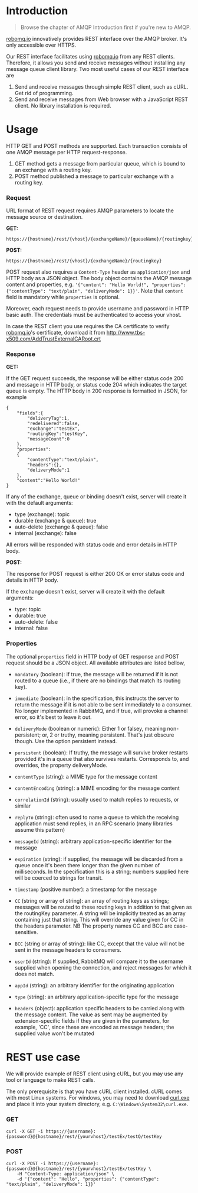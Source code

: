 # Introduction

> Browse the chapter of AMQP Introduction first if you're new to AMQP.  

[robomq.io](http://www.robomq.io) innovatively provides REST interface over the AMQP broker. It's only accessible over HTTPS.  

Our REST interface facilitates using [robomq.io](http://www.robomq.io) from any REST clients. Therefore, it allows you send and receive messages without installing any message queue client library. Two most useful cases of our REST interface are  

1. Send and receive messages through simple REST client, such as cURL. Get rid of programming.  
2. Send and receive messages from Web browser with a JavaScript REST client. No library installation is required.  

# Usage

HTTP GET and POST methods are supported. Each transaction consists of one AMQP message per HTTP request-response.  

1. GET method gets a message from particular queue, which is bound to an exchange with a routing key.  
2. POST method published a message to particular exchange with a routing key. 

### Request

URL format of REST request requires AMQP parameters to locate the message source or destination.  

**GET:**

	https://{hostname}/rest/{vhost}/{exchangeName}/{queueName}/{routingkey}

**POST:**

	https://{hostname}/rest/{vhost}/{exchangeName}/{routingkey}

POST request also requires a `Content-Type` header as `application/json` and HTTP body as a JSON object. The body object contains the AMQP message content and properties, e.g. `'{"content": "Hello World!", "properties": {"contentType": "text/plain", "deliveryMode": 1}}'`. Note that `content` field is mandatory while `properties` is optional.  

Moreover, each request needs to provide username and password in HTTP basic auth. The credentials must be authenticated to access your vhost.  

In case the REST client you use requires the CA certificate to verify [robomq.io](http://www.robomq.io)'s certificate, download it from <http://www.tbs-x509.com/AddTrustExternalCARoot.crt>

### Response

**GET:**  

If the GET request succeeds, the response will be either status code 200 and message in HTTP body, or status code 204 which indicates the target queue is empty. The HTTP body in 200 response is formatted in JSON, for example  

	{
		"fields":{
			"deliveryTag":1,
			"redelivered":false,
			"exchange":"testEx",
			"routingKey":"testKey",
			"messageCount":0
		},
		"properties":
		{
			"contentType":"text/plain",
			"headers":{},
			"deliveryMode":1
		},
		"content":"Hello World!"
	}

If any of the exchange, queue or binding doesn't exist, server will create it with the default arguments: 

* type (exchange): topic
* durable (exchange & queue): true
* auto-delete (exchange & queue): false
* internal (exchange): false

All errors will be responded with status code and error details in HTTP body.  

**POST:**  

The response for POST request is either 200 OK or error status code and details in HTTP body.  

If the exchange doesn't exist, server will create it with the default arguments: 

* type: topic
* durable: true
* auto-delete: false
* internal: false

### Properties

The optional `properties` field in HTTP body of GET response and POST request should be a JSON object. All available attributes are listed bellow,  

* `mandatory` (boolean): if true, the message will be returned if it is not routed to a queue (i.e., if there are no bindings that match its routing key).

* `immediate` (boolean): in the specification, this instructs the server to return the message if it is not able to be sent immediately to a consumer. No longer implemented in RabbitMQ, and if true, will provoke a channel error, so it's best to leave it out.

* `deliveryMode` (boolean or numeric): Either 1 or falsey, meaning non-persistent; or, 2 or truthy, meaning persistent. That's just obscure though. Use the option persistent instead.

* `persistent` (boolean): If truthy, the message will survive broker restarts provided it's in a queue that also survives restarts. Corresponds to, and overrides, the property deliveryMode.

* `contentType` (string): a MIME type for the message content

* `contentEncoding` (string): a MIME encoding for the message content

* `correlationId` (string): usually used to match replies to requests, or similar

* `replyTo` (string): often used to name a queue to which the receiving application must send replies, in an RPC scenario (many libraries assume this pattern)

* `messageId` (string): arbitrary application-specific identifier for the message

* `expiration` (string): if supplied, the message will be discarded from a queue once it's been there longer than the given number of milliseconds. In the specification this is a string; numbers supplied here will be coerced to strings for transit.

* `timestamp` (positive number): a timestamp for the message

* `CC` (string or array of string): an array of routing keys as strings; messages will be routed to these routing keys in addition to that given as the routingKey parameter. A string will be implicitly treated as an array containing just that string. This will override any value given for CC in the headers parameter. NB The property names CC and BCC are case-sensitive.

* `BCC` (string or array of string): like CC, except that the value will not be sent in the message headers to consumers.

* `userId` (string): If supplied, RabbitMQ will compare it to the username supplied when opening the connection, and reject messages for which it does not match.

* `appId` (string): an arbitrary identifier for the originating application

* `type` (string): an arbitrary application-specific type for the message

* `headers` (object): application specific headers to be carried along with the message content. The value as sent may be augmented by extension-specific fields if they are given in the parameters, for example, 'CC', since these are encoded as message headers; the supplied value won't be mutated

# REST use case

We will provide example of REST client using cURL, but you may use any tool or language to make REST calls.  

The only prerequisite is that you have cURL client installed. cURL comes with most Linux systems. For windows, you may need to download [curl.exe](http://curl.haxx.se/download.html) and place it into your system directory, e.g. `C:\Windows\System32\curl.exe`.  

### GET

	curl -X GET -i https://{username}:{password}@{hostname}/rest/{yourvhost}/testEx/testQ/testKey

### POST

	curl -X POST -i https://{username}:{password}@{hostname}/rest/{yourvhost}/testEx/testKey \
		-H "Content-Type: application/json" \
		-d '{"content": "Hello", "properties": {"contentType": "text/plain", "deliveryMode": 1}}'